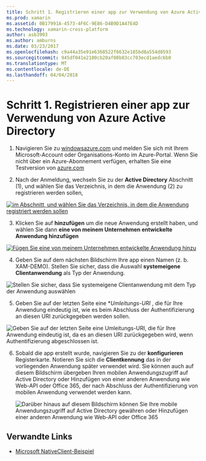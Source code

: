 ```yaml
---
title: Schritt 1. Registrieren einer app zur Verwendung von Azure Active Directory
ms.prod: xamarin
ms.assetid: 0B17991A-4573-4F6C-9E86-D4B9D1A47E4D
ms.technology: xamarin-cross-platform
author: asb3993
ms.author: amburns
ms.date: 03/23/2017
ms.openlocfilehash: c9a44a35e91e6368522f8632e185bd8a554d8593
ms.sourcegitcommit: 945df041e2180cb20af08b83cc703ecd1aedc6b0
ms.translationtype: MT
ms.contentlocale: de-DE
ms.lasthandoff: 04/04/2018
---
```

# <a name="step-1-register-an-app-to-use-azure-active-directory"></a>Schritt 1. Registrieren einer app zur Verwendung von Azure Active Directory

1. Navigieren Sie zu [windowsazure.com](https://manage.windowsazure.com) und melden Sie sich mit Ihrem Microsoft-Account oder Organisations-Konto im Azure-Portal. Wenn Sie nicht über ein Azure-Abonnement verfügen, erhalten Sie eine Testversion von [azure.com](http://www.azure.com)

2. Nach der Anmeldung, wechseln Sie zu der **Active Directory** Abschnitt (1), und wählen Sie das Verzeichnis, in dem die Anwendung (2) zu registrieren werden sollen,

  [ ![](register-images/01.-active-directory-in-azure-portal-sml.jpg "im Abschnitt, und wählen Sie das Verzeichnis, in dem die Anwendung registriert werden sollen")](register-images/01.-active-directory-in-azure-portal.jpg#lightbox)

3. Klicken Sie auf **hinzufügen** um die neue Anwendung erstellt haben, und wählen Sie dann **eine von meinem Unternehmen entwickelte Anwendung hinzufügen**

  [ ![](register-images/02.-add-new-application-sml.jpg "Fügen Sie eine von meinem Unternehmen entwickelte Anwendung hinzu")](register-images/02.-add-new-application.jpg#lightbox)

4. Geben Sie auf dem nächsten Bildschirm Ihre app einen Namen (z. b. XAM-DEMO).
  Stellen Sie sicher, dass die Auswahl **systemeigene Clientanwendung** als Typ der Anwendung.

  ![](register-images/03.-app-name.jpg "Stellen Sie sicher, dass Sie systemeigene Clientanwendung mit dem Typ der Anwendung auswählen")

5. Geben Sie auf der letzten Seite eine **Umleitungs-URI* , die für Ihre Anwendung eindeutig ist, wie es beim Abschluss der Authentifizierung an diesen URI zurückgegeben werden sollen.

  ![](register-images/04.-app-redirect.jpg "Geben Sie auf der letzten Seite eine Umleitungs-URI, die für Ihre Anwendung eindeutig ist, da es an diesen URI zurückgegeben wird, wenn Authentifizierung abgeschlossen ist.")

6. Sobald die app erstellt wurde, navigieren Sie zu der **konfigurieren** Registerkarte. Notieren Sie sich die **Clientkennung** das in der vorliegenden Anwendung später verwendet wird. Sie können auch auf diesem Bildschirm übergeben Ihren mobilen Anwendungszugriff auf Active Directory oder Hinzufügen von einer anderen Anwendung wie Web-API oder Office 365, der nach Abschluss der Authentifizierung von mobilen Anwendung verwendet werden kann.

    ![](register-images/05.-configure.jpg "Darüber hinaus auf diesem Bildschirm können Sie Ihre mobile Anwendungszugriff auf Active Directory gewähren oder Hinzufügen einer anderen Anwendung wie Web-API oder Office 365")



## <a name="related-links"></a>Verwandte Links

- [Microsoft NativeClient-Beispiel](https://github.com/AzureADSamples/NativeClient-MultiTarget-DotNet)
